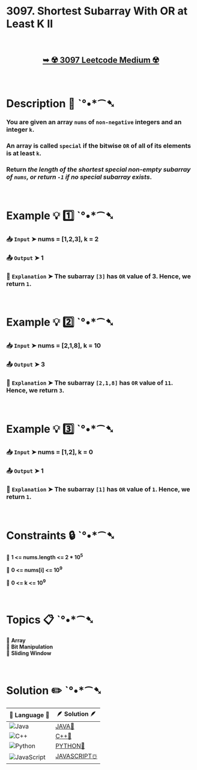 # 3097. Shortest Subarray With OR at Least K II

</br>

<h2 align="center"> 

<a href="https://leetcode.com/problems/shortest-subarray-with-or-at-least-k-ii/description/?envType=daily-question&envId=2024-11-10"><strong>➥ ☢️ 3097 Leetcode Medium ☢️ </strong></a>
</h2>

</br>

# Description 📜 ˋ°•*⁀➷

### You are given an array `nums` of `non-negative` integers and an integer `k`.

### An array is called `special` if the bitwise `OR` of all of its elements is at least `k`.

### Return *the length of the shortest special non-empty subarray of `nums`, or return `-1` if no special subarray exists*.

</br>

# Example 💡 1️⃣ ˋ°•*⁀➷

  ### 📥 `Input`  ➤ nums = [1,2,3], k = 2

  ### 📤 `Output`  ➤ 1

  ### 🔦 `Explanation`  ➤ The subarray `[3]` has `OR` value of 3. Hence, we return `1`.

</br>

# Example 💡 2️⃣ ˋ°•*⁀➷

  ### 📥 `Input` ➤  nums = [2,1,8], k = 10

  ### 📤 `Output`  ➤ 3

  ### 🔦 `Explanation` ➤ The subarray `[2,1,8]` has `OR` value of `11`. Hence, we return `3`.

</br>

# Example 💡 3️⃣ ˋ°•*⁀➷

  ### 📥 `Input` ➤ nums = [1,2], k = 0

  ### 📤 `Output`  ➤ 1

  ### 🔦 `Explanation`  ➤ The subarray `[1]` has `OR` value of `1`. Hence, we return `1`.

</br>

# Constraints 🔒 ˋ°•*⁀➷

🔹 **1 <= nums.length <= 2 * 10<sup>5</sup>** </br>

🔹 **0 <= nums[i] <= 10<sup>9</sup>** </br>

🔹 **0 <= k <= 10<sup>9</sup>** </br>

</br>

# Topics 📋 ˋ°•*⁀➷

🔸 **Array**  </br>
🔸 **Bit Manipulation**  </br>
🔸 **Sliding Window**  </br>

</br>

# Solution ✏️ ˋ°•*⁀➷

| 📒 Language 📒  | 🪶 Solution 🪶 |
| ------------- | ------------- |
|  ![Java](https://img.shields.io/badge/java-%23ED8B00.svg?style=for-the-badge&logo=openjdk&logoColor=white)  | [JAVA🍁](https://github.com/Prakhar-002/LEETCODE/blob/main/%F0%9F%93%9C%20Daily%20Challange%20%F0%9F%92%A1/11%20November%20%F0%9F%8E%A1%202024/10%20-%2011%20-%202024%20---%203097.%20Shortest%20Subarray%20With%20OR%20at%20Least%20K%20II%20%E2%98%83%EF%B8%8F%20%F0%9F%8D%81%20%F0%9F%8D%B0%20%F0%9F%8E%B2/%F0%9F%8D%81JAVA%20-%203097.%20Shortest%20Subarray%20With%20OR%20at%20Least%20K%20II.java) |
|  ![C++](https://img.shields.io/badge/c++-%2300599C.svg?style=for-the-badge&logo=c%2B%2B&logoColor=white)  | [C++🎲](https://github.com/Prakhar-002/LEETCODE/blob/main/%F0%9F%93%9C%20Daily%20Challange%20%F0%9F%92%A1/11%20November%20%F0%9F%8E%A1%202024/10%20-%2011%20-%202024%20---%203097.%20Shortest%20Subarray%20With%20OR%20at%20Least%20K%20II%20%E2%98%83%EF%B8%8F%20%F0%9F%8D%81%20%F0%9F%8D%B0%20%F0%9F%8E%B2/%F0%9F%8E%B2CPP%20-%203097.%20Shortest%20Subarray%20With%20OR%20at%20Least%20K%20II.cpp)  |
|  ![Python](https://img.shields.io/badge/python-3670A0?style=for-the-badge&logo=python&logoColor=ffdd54)    | [PYTHON🍰](https://github.com/Prakhar-002/LEETCODE/blob/main/%F0%9F%93%9C%20Daily%20Challange%20%F0%9F%92%A1/11%20November%20%F0%9F%8E%A1%202024/10%20-%2011%20-%202024%20---%203097.%20Shortest%20Subarray%20With%20OR%20at%20Least%20K%20II%20%E2%98%83%EF%B8%8F%20%F0%9F%8D%81%20%F0%9F%8D%B0%20%F0%9F%8E%B2/%F0%9F%8D%B0PYTHON%20-%203097.%20Shortest%20Subarray%20With%20OR%20at%20Least%20K%20II.py) |
| ![JavaScript](https://img.shields.io/badge/javascript-%23323330.svg?style=for-the-badge&logo=javascript&logoColor=%23F7DF1E)   | [JAVASCRIPT☃️](https://github.com/Prakhar-002/LEETCODE/blob/main/%F0%9F%93%9C%20Daily%20Challange%20%F0%9F%92%A1/11%20November%20%F0%9F%8E%A1%202024/10%20-%2011%20-%202024%20---%203097.%20Shortest%20Subarray%20With%20OR%20at%20Least%20K%20II%20%E2%98%83%EF%B8%8F%20%F0%9F%8D%81%20%F0%9F%8D%B0%20%F0%9F%8E%B2/%E2%98%83%EF%B8%8FJAVASCRIPT%20-%203097.%20Shortest%20Subarray%20With%20OR%20at%20Least%20K%20II.js) |
